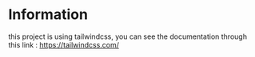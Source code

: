 # Information
this project is using tailwindcss, you can see the documentation through this link : https://tailwindcss.com/